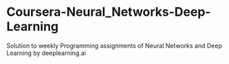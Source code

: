 # Coursera-Neural_Networks-Deep-Learning
Solution to weekly Programming assignments  of Neural Networks and Deep Learning by deeplearning.ai 
